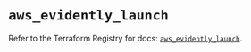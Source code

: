 # `aws_evidently_launch`

Refer to the Terraform Registry for docs: [`aws_evidently_launch`](https://registry.terraform.io/providers/hashicorp/aws/6.7.0/docs/resources/evidently_launch).

